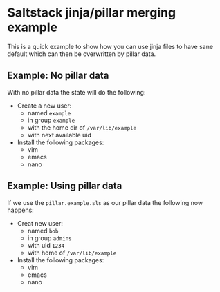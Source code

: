 # Saltstack jinja/pillar merging example

This is a quick example to show how you can use jinja files to have sane default which can then be overwritten by pillar data.

## Example: No pillar data

With no pillar data the state will do the following:

* Create a new user:
    * named `example`
    * in group `example`
    * with the home dir of `/var/lib/example`
    * with next available uid
* Install the following packages:
    * vim
    * emacs
    * nano

## Example: Using pillar data

If we use the `pillar.example.sls` as our pillar data the following now happens:

* Creat new user:
    * named `bob` 
    * in group `admins`
    * with uid `1234`
    * with home of `/var/lib/example`
* Install the following packages:
    * vim
    * emacs
    * nano
